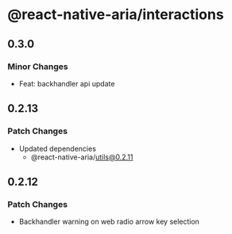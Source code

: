 # @react-native-aria/interactions

## 0.3.0

### Minor Changes

- Feat: backhandler api update

## 0.2.13

### Patch Changes

- Updated dependencies
  - @react-native-aria/utils@0.2.11

## 0.2.12

### Patch Changes

- Backhandler warning on web
  radio arrow key selection
